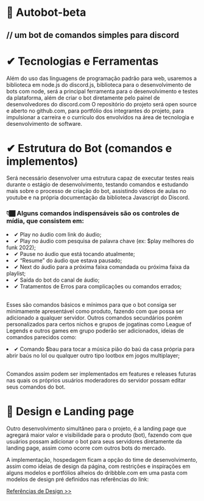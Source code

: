 # 🐂 Autobot-beta 
## // um bot de comandos simples para discord


# ✔ Tecnologias e Ferramentas

<p>Além do uso das linguagens de programação padrão para web, usaremos a biblioteca em node.js do discord.js, biblioteca para o desenvolvimento de bots com node, será a principal ferramenta para o desenvolvimento e testes da plataforma, além de criar o bot diretamente pelo painel de desenvolvedores do discord.com
O repositório do projeto será open source e aberto no github.com, para portfólio dos integrantes do projeto, para impulsionar a carreira e o currículo dos envolvidos na área de tecnologia e desenvolvimento de software.</p>

# ✔ Estrutura do Bot (comandos e implementos)

<p>Será necessário desenvolver uma estrutura capaz de executar testes reais durante o estágio de desenvolvimento, testando comandos e estudando mais sobre o processo de criação do bot, assistindo vídeos de aulas no youtube e na própria documentação da biblioteca Javascript do Discord.</p>

### 👇🏾 Alguns comandos indispensáveis são os controles de mídia, que consistem em:

<li>✔ Play no áudio com link do áudio;</li>
<li>✔ Play no áudio com pesquisa de palavra chave (ex: $play melhores do funk 2022);</li>
<li>✔ Pause no áudio que está tocando atualmente;</li>
<li>✔ “Resume” do áudio que estava pausado;</li>
<li>✔ Next do áudio para a próxima faixa comandada ou próxima faixa da playlist;</li>
<li>✔ Saída do bot do canal de áudio;</li>
<li>✔ Tratamentos de Erros para complicações ou comandos errados;</li>
<br>
<p>Esses são comandos básicos e mínimos para que o bot consiga ser minimamente apresentável como produto, fazendo com que possa ser adicionado a qualquer servidor. Outros comandos secundários porém personalizados para certos nichos e grupos de jogatinas como League of Legends e outros games em grupo poderão ser adicionados, ideias de comandos parecidos como:</p>
<li>✔ Comando $bau para tocar a música pião do baú da casa própria para abrir baús no lol ou qualquer outro tipo lootbox em jogos multiplayer;</li>
<br>
<p>Comandos assim podem ser implementados em features e releases futuras nas quais os próprios usuários moderadores do servidor possam editar seus comandos do bot.</p>

# 🎨 Design e Landing page

<p> Outro desenvolvimento simultâneo para o projeto, é a landing page que agregará maior valor e visibilidade para o produto (bot), fazendo com que usuários possam adicionar o bot para seus servidores diretamente da landing page, assim como ocorre com outros bots do mercado.</p>

<p>A implementação, hospedagem ficam a opção do time de desenvolvimento, assim como ideias de design da página, com restrições e inspirações em alguns modelos e portfólios alheios do dribbble.com em uma pasta com modelos de design pré definidos nas referências do link:</p>

<a href="https://dribbble.com/Thomas_rodrigues/collections/5448167-Autobot" taget="_blank">Referências de Design >>






